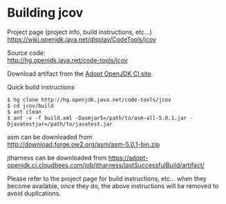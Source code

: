 # Building jcov

Project page (project info, build instructions, etc…) <br/>
https://wiki.openjdk.java.net/display/CodeTools/jcov

Source code: <br/>
http://hg.openjdk.java.net/code-tools/jcov

Download artifact from the [Adopt OpenJDK CI site](https://adopt-openjdk.ci.cloudbees.com/job/jcov/lastSuccessfulBuild/artifact/).

Quick build instructions

```
$ hg clone http://hg.openjdk.java.net/code-tools/jcov
$ cd jcov/build
$ ant clean
$ ant -v -f build.xml -Dasmjar5=/path/to/asm-all-5.0.1.jar -Djavatestjar=/path/to/javatest.jar 
```

asm can be downloaded from<br/> http://download.forge.ow2.org/asm/asm-5.0.1-bin.zip

jtharness can be downloaded from  https://adopt-openjdk.ci.cloudbees.com/job/jtharness/lastSuccessfulBuild/artifact/

Please refer to the project page for build instructions, etc… when they become available, once they do, the above instructions will be removed to avoid duplications.